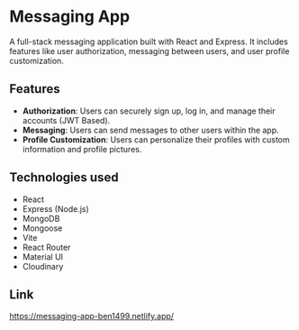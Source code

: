 # Messaging App

A full-stack messaging application built with React and Express. It includes features like user authorization, messaging between users, and user profile customization.

## Features

-   **Authorization**: Users can securely sign up, log in, and manage their accounts (JWT Based).
-   **Messaging**: Users can send messages to other users within the app.
-   **Profile Customization**: Users can personalize their profiles with custom information and profile pictures.

## Technologies used

-   React
-   Express (Node.js)
-   MongoDB
-   Mongoose
-   Vite
-   React Router
-   Material UI
-   Cloudinary

## Link
https://messaging-app-ben1499.netlify.app/

